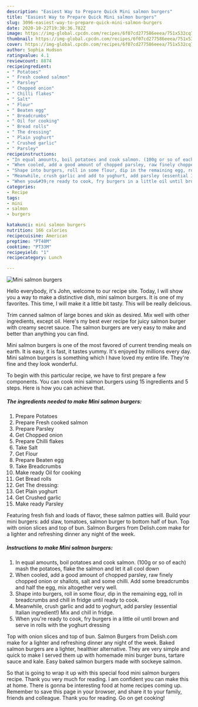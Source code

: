 ```yaml
---
description: "Easiest Way to Prepare Quick Mini salmon burgers"
title: "Easiest Way to Prepare Quick Mini salmon burgers"
slug: 3096-easiest-way-to-prepare-quick-mini-salmon-burgers
date: 2020-10-22T19:30:36.782Z
image: https://img-global.cpcdn.com/recipes/6f07cd277586eeea/751x532cq70/mini-salmon-burgers-recipe-main-photo.jpg
thumbnail: https://img-global.cpcdn.com/recipes/6f07cd277586eeea/751x532cq70/mini-salmon-burgers-recipe-main-photo.jpg
cover: https://img-global.cpcdn.com/recipes/6f07cd277586eeea/751x532cq70/mini-salmon-burgers-recipe-main-photo.jpg
author: Sophia Hudson
ratingvalue: 4.1
reviewcount: 8874
recipeingredient:
- " Potatoes"
- " Fresh cooked salmon"
- " Parsley"
- " Chopped onion"
- " Chilli flakes"
- " Salt"
- " Flour"
- " Beaten egg"
- " Breadcrumbs"
- " Oil for cooking"
- " Bread rolls"
- " The dressing"
- " Plain yoghurt"
- " Crushed garlic"
- " Parsley"
recipeinstructions:
- "In equal amounts, boil potatoes and cook salmon. (100g or so of each) mash the potatoes, flake the salmon and let it all cool down"
- "When cooled, add a good amount of chopped parsley, raw finely chopped onion or shallots, salt and some chilli. Add some breadcrumbs and half the egg, mix altogether very well."
- "Shape into burgers, roll in some flour, dip in the remaining egg, roll in breadcrumbs and chill in fridge until ready to cook."
- "Meanwhile, crush garlic and add to yoghurt, add parsley (essential Italian ingredient!) Mix and chill in fridge."
- "When you&#39;re ready to cook, fry burgers in a little oil until brown and serve in rolls with the yoghurt dressing"
categories:
- Recipe
tags:
- mini
- salmon
- burgers

katakunci: mini salmon burgers 
nutrition: 166 calories
recipecuisine: American
preptime: "PT40M"
cooktime: "PT33M"
recipeyield: "1"
recipecategory: Lunch

---
```



![Mini salmon burgers](https://img-global.cpcdn.com/recipes/6f07cd277586eeea/751x532cq70/mini-salmon-burgers-recipe-main-photo.jpg)

Hello everybody, it's John, welcome to our recipe site. Today, I will show you a way to make a distinctive dish, mini salmon burgers. It is one of my favorites. This time, I will make it a little bit tasty. This will be really delicious.

Trim canned salmon of large bones and skin as desired. Mix well with other ingredients, except oil. Here&#39;s my best ever recipe for juicy salmon burger with creamy secret sauce. The salmon burgers are very easy to make and better than anything you can find.

Mini salmon burgers is one of the most favored of current trending meals on earth. It is easy, it is fast, it tastes yummy. It's enjoyed by millions every day. Mini salmon burgers is something which I have loved my entire life. They're fine and they look wonderful.


To begin with this particular recipe, we have to first prepare a few components. You can cook mini salmon burgers using 15 ingredients and 5 steps. Here is how you can achieve that.

<!--inarticleads1-->

##### The ingredients needed to make Mini salmon burgers:

1. Prepare  Potatoes
1. Prepare  Fresh cooked salmon
1. Prepare  Parsley
1. Get  Chopped onion
1. Prepare  Chilli flakes
1. Take  Salt
1. Get  Flour
1. Prepare  Beaten egg
1. Take  Breadcrumbs
1. Make ready  Oil for cooking
1. Get  Bread rolls
1. Get  The dressing:
1. Get  Plain yoghurt
1. Get  Crushed garlic
1. Make ready  Parsley


Featuring fresh fish and loads of flavor, these salmon patties will. Build your mini burgers: add slaw, tomatoes, salmon burger to bottom half of bun. Top with onion slices and top of bun. Salmon Burgers from Delish.com make for a lighter and refreshing dinner any night of the week. 

<!--inarticleads2-->

##### Instructions to make Mini salmon burgers:

1. In equal amounts, boil potatoes and cook salmon. (100g or so of each) mash the potatoes, flake the salmon and let it all cool down
1. When cooled, add a good amount of chopped parsley, raw finely chopped onion or shallots, salt and some chilli. Add some breadcrumbs and half the egg, mix altogether very well.
1. Shape into burgers, roll in some flour, dip in the remaining egg, roll in breadcrumbs and chill in fridge until ready to cook.
1. Meanwhile, crush garlic and add to yoghurt, add parsley (essential Italian ingredient!) Mix and chill in fridge.
1. When you&#39;re ready to cook, fry burgers in a little oil until brown and serve in rolls with the yoghurt dressing


Top with onion slices and top of bun. Salmon Burgers from Delish.com make for a lighter and refreshing dinner any night of the week. Baked salmon burgers are a lighter, healthier alternative. They are very simple and quick to make I served them up with homemade mini burger buns, tartare sauce and kale. Easy baked salmon burgers made with sockeye salmon. 

So that is going to wrap it up with this special food mini salmon burgers recipe. Thank you very much for reading. I am confident you can make this at home. There is gonna be interesting food at home recipes coming up. Remember to save this page in your browser, and share it to your family, friends and colleague. Thank you for reading. Go on get cooking!
